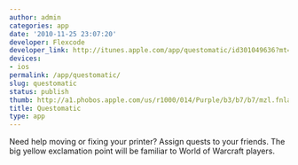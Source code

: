 ```yaml
---
author: admin
categories: app
date: '2010-11-25 23:07:20'
developer: Flexcode
developer_link: http://itunes.apple.com/app/questomatic/id301049636?mt=8
devices: 
- ios
permalink: /app/questomatic/
slug: questomatic
status: publish
thumb: http://a1.phobos.apple.com/us/r1000/014/Purple/b3/b7/b7/mzl.fnlamfgj.175x175-75.jpg
title: Questomatic
type: app
---
```


Need help moving or fixing your printer? Assign quests to your friends. The big yellow exclamation point will be familiar to World of Warcraft players.